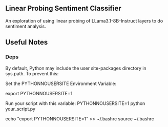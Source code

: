 ## Linear Probing Sentiment Classifier

An exploration of using linear probing of LLama3.1-8B-Instruct layers to do sentiment analysis.

## Useful Notes

### Deps

By default, Python may include the user site-packages directory in sys.path. To prevent this:

Set the PYTHONNOUSERSITE Environment Variable:

export PYTHONNOUSERSITE=1

Run your script with this variable:
PYTHONNOUSERSITE=1 python your_script.py

echo "export PYTHONNOUSERSITE=1" >> ~/.bashrc
source ~/.bashrc
